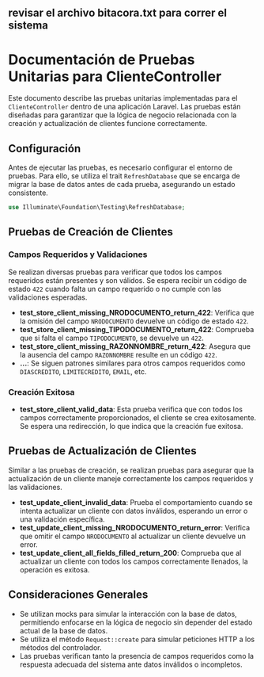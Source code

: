 ## revisar el archivo bitacora.txt para correr el sistema


# Documentación de Pruebas Unitarias para ClienteController

Este documento describe las pruebas unitarias implementadas para el `ClienteController` dentro de una aplicación Laravel. Las pruebas están diseñadas para garantizar que la lógica de negocio relacionada con la creación y actualización de clientes funcione correctamente.

## Configuración

Antes de ejecutar las pruebas, es necesario configurar el entorno de pruebas. Para ello, se utiliza el trait `RefreshDatabase` que se encarga de migrar la base de datos antes de cada prueba, asegurando un estado consistente.

```php
use Illuminate\Foundation\Testing\RefreshDatabase;
```

## Pruebas de Creación de Clientes

### Campos Requeridos y Validaciones

Se realizan diversas pruebas para verificar que todos los campos requeridos están presentes y son válidos. Se espera recibir un código de estado `422` cuando falta un campo requerido o no cumple con las validaciones esperadas.

- **test_store_client_missing_NRODOCUMENTO_return_422**: Verifica que la omisión del campo `NRODOCUMENTO` devuelve un código de estado `422`.
- **test_store_client_missing_TIPODOCUMENTO_return_422**: Comprueba que si falta el campo `TIPODOCUMENTO`, se devuelve un `422`.
- **test_store_client_missing_RAZONNOMBRE_return_422**: Asegura que la ausencia del campo `RAZONNOMBRE` resulte en un código `422`.
- **...**: Se siguen patrones similares para otros campos requeridos como `DIASCREDITO`, `LIMITECREDITO`, `EMAIL`, etc.

### Creación Exitosa

- **test_store_client_valid_data**: Esta prueba verifica que con todos los campos correctamente proporcionados, el cliente se crea exitosamente. Se espera una redirección, lo que indica que la creación fue exitosa.

## Pruebas de Actualización de Clientes

Similar a las pruebas de creación, se realizan pruebas para asegurar que la actualización de un cliente maneje correctamente los campos requeridos y las validaciones.

- **test_update_client_invalid_data**: Prueba el comportamiento cuando se intenta actualizar un cliente con datos inválidos, esperando un error o una validación específica.
- **test_update_client_missing_NRODOCUMENTO_return_error**: Verifica que omitir el campo `NRODOCUMENTO` al actualizar un cliente devuelve un error.
- **test_update_client_all_fields_filled_return_200**: Comprueba que al actualizar un cliente con todos los campos correctamente llenados, la operación es exitosa.

## Consideraciones Generales

- Se utilizan mocks para simular la interacción con la base de datos, permitiendo enfocarse en la lógica de negocio sin depender del estado actual de la base de datos.
- Se utiliza el método `Request::create` para simular peticiones HTTP a los métodos del controlador.
- Las pruebas verifican tanto la presencia de campos requeridos como la respuesta adecuada del sistema ante datos inválidos o incompletos.